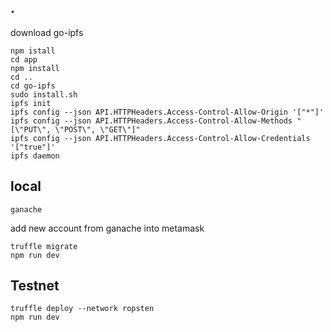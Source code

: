 ## .

download go-ipfs 

    npm istall
    cd app
    npm install
    cd ..
    cd go-ipfs
    sudo install.sh
    ipfs init
    ipfs config --json API.HTTPHeaders.Access-Control-Allow-Origin '["*"]'
    ipfs config --json API.HTTPHeaders.Access-Control-Allow-Methods "[\"PUT\", \"POST\", \"GET\"]"
    ipfs config --json API.HTTPHeaders.Access-Control-Allow-Credentials '["true"]'
    ipfs daemon

## local

    ganache

add new account from ganache into metamask

    truffle migrate
    npm run dev


## Testnet

    truffle deploy --network ropsten
    npm run dev